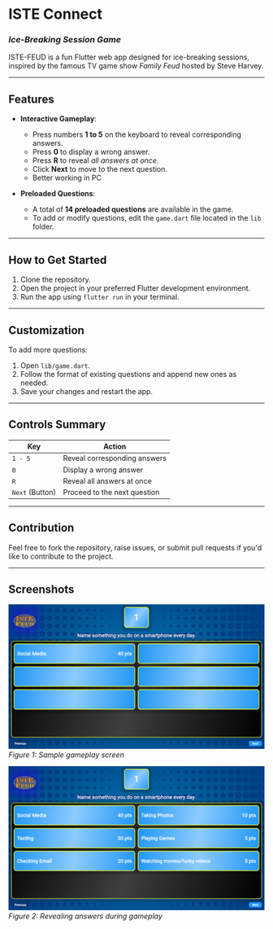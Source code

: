 # **ISTE Connect**  
### *Ice-Breaking Session Game*  

ISTE-FEUD is a fun Flutter web app designed for ice-breaking sessions, inspired by the famous TV game show *Family Feud* hosted by Steve Harvey.

---

## **Features**  

- **Interactive Gameplay**:  
  - Press numbers **1 to 5** on the keyboard to reveal corresponding answers.  
  - Press **0** to display a wrong answer.  
  - Press **R** to reveal *all answers at once*.  
  - Click **Next** to move to the next question.
  - Better working in PC

- **Preloaded Questions**:  
  - A total of **14 preloaded questions** are available in the game.  
  - To add or modify questions, edit the `game.dart` file located in the `lib` folder.

---

## **How to Get Started**  

1. Clone the repository.  
2. Open the project in your preferred Flutter development environment.  
3. Run the app using `flutter run` in your terminal.  

---

## **Customization**  

To add more questions:  

1. Open `lib/game.dart`.  
2. Follow the format of existing questions and append new ones as needed.  
3. Save your changes and restart the app.

---

## **Controls Summary**  

| **Key**         | **Action**                                |  
|-----------------|-------------------------------------------|  
| `1 - 5`         | Reveal corresponding answers              |  
| `0`             | Display a wrong answer                    |  
| `R`             | Reveal all answers at once                |  
| `Next` (Button) | Proceed to the next question              |  

---

## **Contribution**  

Feel free to fork the repository, raise issues, or submit pull requests if you'd like to contribute to the project.  

---

## **Screenshots**  

![Screenshot 1](Screenshot(80).png)  
*Figure 1: Sample gameplay screen*

![Screenshot 2](Screenshot(65).png)  
*Figure 2: Revealing answers during gameplay*
